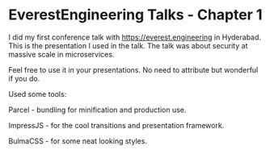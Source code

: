 # EverestEngineering Talks - Chapter 1

I did my first conference talk with https://everest.engineering in Hyderabad. This is the presentation I used in the talk.
The talk was about security at massive scale in microservices.

Feel free to use it in your presentations. No need to attribute but wonderful if you do.

Used some tools:

Parcel - bundling for minification and production use.

ImpressJS - for the cool transitions and presentation framework.

BulmaCSS - for some neat looking styles.

